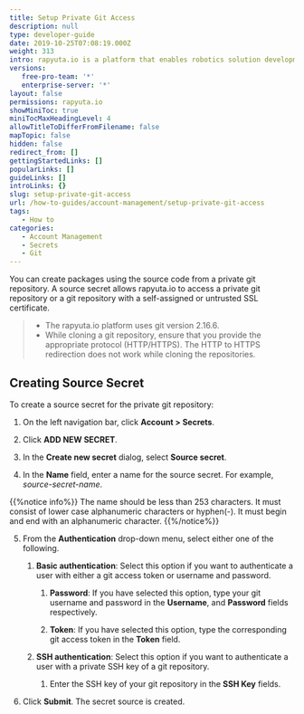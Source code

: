 ```yaml
---
title: Setup Private Git Access
description: null
type: developer-guide
date: 2019-10-25T07:08:19.000Z
weight: 313
intro: rapyuta.io is a platform that enables robotics solution development by providing the necessary software infrastructure and facilitating the interaction between multiple stakeholders who contribute to the solution development.
versions:
   free-pro-team: '*'
   enterprise-server: '*'
layout: false
permissions: rapyuta.io
showMiniToc: true
miniTocMaxHeadingLevel: 4
allowTitleToDifferFromFilename: false
mapTopic: false
hidden: false
redirect_from: []
gettingStartedLinks: []
popularLinks: []
guideLinks: []
introLinks: {}
slug: setup-private-git-access
url: /how-to-guides/account-management/setup-private-git-access
tags:
   - How to
categories:
   - Account Management
   - Secrets
   - Git
---
```


You can create packages using the source code from a private git repository. A source secret allows rapyuta.io to access a private git repository or a git repository with a self-assigned or untrusted SSL certificate.

> * The rapyuta.io platform uses git version 2.16.6.
> * While cloning a git repository, ensure that you provide the appropriate protocol (HTTP/HTTPS). The HTTP to HTTPS redirection does not work while cloning the repositories.


## Creating Source Secret

To create a source secret for the private git repository:

1. On the left navigation bar, click **Account > Secrets**.

2. Click **ADD NEW SECRET**.

3. In the **Create new secret** dialog, select **Source secret**.

4. In the **Name** field, enter a name for the source secret. For example, *_source-secret-name_*.

  {{%notice info%}}
   The name should be less than 253 characters.
   It must consist of lower case alphanumeric characters or hyphen(-).
   It must begin and end with an alphanumeric character.
{{%/notice%}}
 

5. From the **Authentication** drop-down menu, select either one of the following.

   1. **Basic authentication**: Select this option if you want to authenticate a user with either a git access token or username and password.

      1. **Password**: If you have selected this option, type your git username and password in the **Username**, and **Password** fields respectively.

      2. **Token**: If you have selected this option, type the corresponding git access token in the **Token** field.

   2. **SSH authentication**: Select this option if you want to authenticate a user with a private SSH key of a git repository.

      1. Enter the SSH key of your git repository in the **SSH Key** fields.

7. Click **Submit**. The secret source is created.
